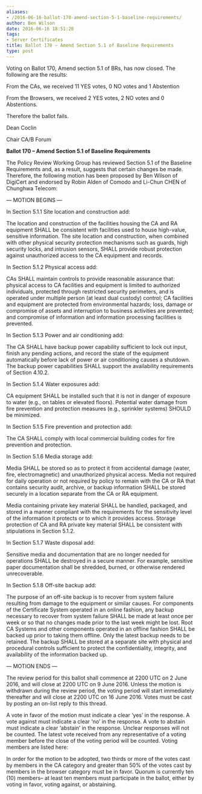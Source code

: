 ```yaml
---
aliases:
- /2016-06-16-ballot-170-amend-section-5-1-baseline-requirements/
author: Ben Wilson
date: 2016-06-16 18:51:20
tags:
- Server Certificates
title: Ballot 170 – Amend Section 5.1 of Baseline Requirements
type: post
---
```


Voting on Ballot 170, Amend section 5.1 of BRs, has now closed. The following are the results:

From the CAs, we received 11 YES votes, 0 NO votes and 1 Abstention

From the Browsers, we received 2 YES votes, 2 NO votes and 0 Abstentions.

Therefore the ballot fails.

Dean Coclin

Chair CA/B Forum

**Ballot 170 – Amend Section 5.1 of Baseline Requirements**

The Policy Review Working Group has reviewed Section 5.1 of the Baseline Requirements and, as a result, suggests that certain changes be made. Therefore, the following motion has been proposed by Ben Wilson of DigiCert and endorsed by Robin Alden of Comodo and Li-Chun CHEN of Chunghwa Telecom:

— MOTION BEGINS —

In Section 5.1.1 Site location and construction add:

The location and construction of the facilities housing the CA and RA equipment SHALL be consistent with facilities used to house high-value, sensitive information. The site location and construction, when combined with other physical security protection mechanisms such as guards, high security locks, and intrusion sensors, SHALL provide robust protection against unauthorized access to the CA equipment and records.

In Section 5.1.2 Physical access add:

CAs SHALL maintain controls to provide reasonable assurance that: physical access to CA facilities and equipment is limited to authorized individuals, protected through restricted security perimeters, and is operated under multiple person (at least dual custody) control; CA facilities and equipment are protected from environmental hazards; loss, damage or compromise of assets and interruption to business activities are prevented; and compromise of information and information processing facilities is prevented.

In Section 5.1.3 Power and air conditioning add:

The CA SHALL have backup power capability sufficient to lock out input, finish any pending actions, and record the state of the equipment automatically before lack of power or air conditioning causes a shutdown. The backup power capabilities SHALL support the availability requirements of Section 4.10.2.

In Section 5.1.4 Water exposures add:

CA equipment SHALL be installed such that it is not in danger of exposure to water (e.g., on tables or elevated floors). Potential water damage from fire prevention and protection measures (e.g., sprinkler systems) SHOULD be minimized.

In Section 5.1.5 Fire prevention and protection add:

The CA SHALL comply with local commercial building codes for fire prevention and protection.

In Section 5.1.6 Media storage add:

Media SHALL be stored so as to protect it from accidental damage (water, fire, electromagnetic) and unauthorized physical access. Media not required for daily operation or not required by policy to remain with the CA or RA that contains security audit, archive, or backup information SHALL be stored securely in a location separate from the CA or RA equipment.

Media containing private key material SHALL be handled, packaged, and stored in a manner compliant with the requirements for the sensitivity level of the information it protects or to which it provides access. Storage protection of CA and RA private key material SHALL be consistent with stipulations in Section 5.1.2.

In Section 5.1.7 Waste disposal add:

Sensitive media and documentation that are no longer needed for operations SHALL be destroyed in a secure manner. For example, sensitive paper documentation shall be shredded, burned, or otherwise rendered unrecoverable.

In Section 5.1.8 Off-site backup add:

The purpose of an off-site backup is to recover from system failure resulting from damage to the equipment or similar causes. For components of the Certificate System operated in an online fashion, any backup necessary to recover from system failure SHALL be made at least once per week or so that no changes made prior to the last week might be lost. Root CA Systems and other components operated in an offline fashion SHALL be backed up prior to taking them offline. Only the latest backup needs to be retained. The backup SHALL be stored at a separate site with physical and procedural controls sufficient to protect the confidentiality, integrity, and availability of the information backed up.

— MOTION ENDS —

The review period for this ballot shall commence at 2200 UTC on 2 June 2016, and will close at 2200 UTC on 9 June 2016. Unless the motion is withdrawn during the review period, the voting period will start immediately thereafter and will close at 2200 UTC on 16 June 2016. Votes must be cast by posting an on-list reply to this thread.

A vote in favor of the motion must indicate a clear ‘yes’ in the response. A vote against must indicate a clear ‘no’ in the response. A vote to abstain must indicate a clear ‘abstain’ in the response. Unclear responses will not be counted. The latest vote received from any representative of a voting member before the close of the voting period will be counted. Voting members are listed here:

In order for the motion to be adopted, two thirds or more of the votes cast by members in the CA category and greater than 50% of the votes cast by members in the browser category must be in favor. Quorum is currently ten (10) members– at least ten members must participate in the ballot, either by voting in favor, voting against, or abstaining.